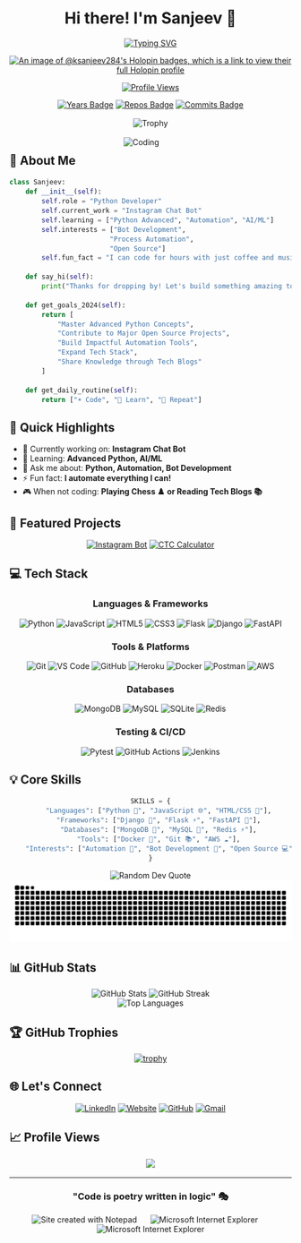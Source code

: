 # <div align="center">Hi there! I'm Sanjeev 👋</div>

<div align="center">
  
  [![Typing SVG](https://readme-typing-svg.herokuapp.com?font=Fira+Code&pause=1000&color=2E9FD1&center=true&vCenter=true&width=435&lines=Python+Developer;Automation+Enthusiast;Bot+Developer;Always+Learning)](https://git.io/typing-svg)
  
  [![An image of @ksanjeev284's Holopin badges, which is a link to view their full Holopin profile](https://holopin.me/ksanjeev284)](https://holopin.io/@ksanjeev284)
  
  <a href="https://github.com/ksanjeev284">
    <img src="https://komarev.com/ghpvc/?username=ksanjeev284&style=for-the-badge&color=blueviolet&label=PROFILE+VIEWS" alt="Profile Views">
  </a>
  
  [![Years Badge](https://badges.pufler.dev/years/ksanjeev284?style=for-the-badge&color=blue&logo=github)](https://github.com/ksanjeev284)
  [![Repos Badge](https://badges.pufler.dev/repos/ksanjeev284?style=for-the-badge&color=green&logo=github)](https://github.com/ksanjeev284?tab=repositories)
  [![Commits Badge](https://badges.pufler.dev/commits/monthly/ksanjeev284?style=for-the-badge&color=purple&logo=github)](https://github.com/ksanjeev284)
  
</div>

<div align="center">
  <img src="https://github-profile-trophy.vercel.app/?username=ksanjeev284&theme=tokyonight&no-frame=true&row=1&column=7" alt="Trophy" align="center" />
</div>

<br/>

<img align="right" alt="Coding" width="300" src="https://cdn.dribbble.com/users/1162077/screenshots/3848914/programmer.gif">

## 🎯 About Me

```python
class Sanjeev:
    def __init__(self):
        self.role = "Python Developer"
        self.current_work = "Instagram Chat Bot"
        self.learning = ["Python Advanced", "Automation", "AI/ML"]
        self.interests = ["Bot Development", 
                         "Process Automation", 
                         "Open Source"]
        self.fun_fact = "I can code for hours with just coffee and music! 🎵☕"
    
    def say_hi(self):
        print("Thanks for dropping by! Let's build something amazing together!")

    def get_goals_2024(self):
        return [
            "Master Advanced Python Concepts",
            "Contribute to Major Open Source Projects",
            "Build Impactful Automation Tools",
            "Expand Tech Stack",
            "Share Knowledge through Tech Blogs"
        ]
        
    def get_daily_routine(self):
        return ["☀️ Code", "🎯 Learn", "🔄 Repeat"]
```

## 🌟 Quick Highlights
- 🔭 Currently working on: **Instagram Chat Bot**
- 🌱 Learning: **Advanced Python, AI/ML**
- 💬 Ask me about: **Python, Automation, Bot Development**
- ⚡ Fun fact: **I automate everything I can!**
- 🎮 When not coding: **Playing Chess ♟️ or Reading Tech Blogs 📚**

## 🚀 Featured Projects

<div align="center">

[![Instagram Bot](https://github-readme-stats.vercel.app/api/pin/?username=ksanjeev284&repo=YoutubetoSpotifyPlaylistConverter&theme=tokyonight&hide_border=true)](https://github.com/ksanjeev284/YoutubetoSpotifyPlaylistConverter)
[![CTC Calculator](https://github-readme-stats.vercel.app/api/pin/?username=ksanjeev284&repo=Mathematical-Toolkit&theme=tokyonight&hide_border=true)](https://github.com/ksanjeev284/Mathematical-Toolkit)

</div>

## 💻 Tech Stack

<div align="center">

### Languages & Frameworks
![Python](https://img.shields.io/badge/Python-3776AB?style=for-the-badge&logo=python&logoColor=white)
![JavaScript](https://img.shields.io/badge/JavaScript-F7DF1E?style=for-the-badge&logo=javascript&logoColor=black)
![HTML5](https://img.shields.io/badge/HTML5-E34F26?style=for-the-badge&logo=html5&logoColor=white)
![CSS3](https://img.shields.io/badge/CSS3-1572B6?style=for-the-badge&logo=css3&logoColor=white)
![Flask](https://img.shields.io/badge/Flask-000000?style=for-the-badge&logo=flask&logoColor=white)
![Django](https://img.shields.io/badge/Django-092E20?style=for-the-badge&logo=django&logoColor=white)
![FastAPI](https://img.shields.io/badge/FastAPI-009688?style=for-the-badge&logo=fastapi&logoColor=white)

### Tools & Platforms
![Git](https://img.shields.io/badge/Git-F05032?style=for-the-badge&logo=git&logoColor=white)
![VS Code](https://img.shields.io/badge/VS_Code-007ACC?style=for-the-badge&logo=visual-studio-code&logoColor=white)
![GitHub](https://img.shields.io/badge/GitHub-181717?style=for-the-badge&logo=github&logoColor=white)
![Heroku](https://img.shields.io/badge/Heroku-430098?style=for-the-badge&logo=heroku&logoColor=white)
![Docker](https://img.shields.io/badge/Docker-2496ED?style=for-the-badge&logo=docker&logoColor=white)
![Postman](https://img.shields.io/badge/Postman-FF6C37?style=for-the-badge&logo=postman&logoColor=white)
![AWS](https://img.shields.io/badge/AWS-232F3E?style=for-the-badge&logo=amazon-aws&logoColor=white)

### Databases
![MongoDB](https://img.shields.io/badge/MongoDB-47A248?style=for-the-badge&logo=mongodb&logoColor=white)
![MySQL](https://img.shields.io/badge/MySQL-4479A1?style=for-the-badge&logo=mysql&logoColor=white)
![SQLite](https://img.shields.io/badge/SQLite-003B57?style=for-the-badge&logo=sqlite&logoColor=white)
![Redis](https://img.shields.io/badge/Redis-DC382D?style=for-the-badge&logo=redis&logoColor=white)

### Testing & CI/CD
![Pytest](https://img.shields.io/badge/Pytest-0A9EDC?style=for-the-badge&logo=pytest&logoColor=white)
![GitHub Actions](https://img.shields.io/badge/GitHub_Actions-2088FF?style=for-the-badge&logo=github-actions&logoColor=white)
![Jenkins](https://img.shields.io/badge/Jenkins-D24939?style=for-the-badge&logo=jenkins&logoColor=white)

</div>

## 💡 Core Skills

<div align="center">

```python
SKILLS = {
    "Languages": ["Python 🐍", "JavaScript 🌐", "HTML/CSS 🎨"],
    "Frameworks": ["Django 🎯", "Flask ⚡", "FastAPI 🚀"],
    "Databases": ["MongoDB 🍃", "MySQL 🐬", "Redis ⚡"],
    "Tools": ["Docker 🐳", "Git 📚", "AWS ☁️"],
    "Interests": ["Automation 🤖", "Bot Development 🔧", "Open Source 💻"]
}
```

</div>

<div align="center">
  <img src="https://quotes-github-readme.vercel.app/api?type=horizontal&theme=tokyonight" alt="Random Dev Quote"/>
</div>

<div align="center">
  <picture>
    <source media="(prefers-color-scheme: dark)" srcset="https://github.com/ksanjeev284/ksanjeev284/blob/output/github-contribution-grid-snake-dark.svg" />
    <source media="(prefers-color-scheme: light)" srcset="https://github.com/ksanjeev284/ksanjeev284/blob/output/github-contribution-grid-snake.svg" />
    <img alt="github-snake" src="https://github.com/ksanjeev284/ksanjeev284/blob/output/github-contribution-grid-snake.svg" />
  </picture>
</div>

## 📊 GitHub Stats

<div align="center">
  <img src="https://github-readme-stats.vercel.app/api?username=ksanjeev284&show_icons=true&theme=tokyonight&hide_border=true&count_private=true" alt="GitHub Stats" height="170"/>
  <img src="https://github-readme-streak-stats.herokuapp.com/?user=ksanjeev284&theme=tokyonight&hide_border=true" alt="GitHub Streak" height="170"/>
</div>

<div align="center">
  <img src="https://github-readme-stats.vercel.app/api/top-langs/?username=ksanjeev284&layout=compact&theme=tokyonight&hide_border=true" alt="Top Languages"/>
</div>

## 🏆 GitHub Trophies
<div align="center">
  
[![trophy](https://github-profile-trophy.vercel.app/?username=ksanjeev284&theme=tokyonight&no-frame=true&row=1&column=7)](https://github.com/ryo-ma/github-profile-trophy)

</div>

## 🌐 Let's Connect

<div align="center">
  
[![LinkedIn](https://img.shields.io/badge/LinkedIn-0A66C2?style=for-the-badge&logo=linkedin&logoColor=white)](https://www.linkedin.com/in/ksanjeev284)
[![Website](https://img.shields.io/badge/Website-333?style=for-the-badge&logo=google-chrome&logoColor=white)](https://ctccalculator.in)
[![GitHub](https://img.shields.io/badge/GitHub-181717?style=for-the-badge&logo=github&logoColor=white)](https://github.com/ksanjeev284)
[![Gmail](https://img.shields.io/badge/Gmail-D14836?style=for-the-badge&logo=gmail&logoColor=white)](mailto:ksanjeev284@gmail.com)

</div>

## 📈 Profile Views

<div align="center">
  
![](https://komarev.com/ghpvc/?username=ksanjeev284&color=blue&style=for-the-badge)

</div>

---

<div align="center">
  
### "Code is poetry written in logic" 🎭

<img src="https://raw.githubusercontent.com/BrunnerLivio/brunnerlivio/master/images/notepad.gif" alt="Site created with Notepad" height="30" />
<!-- "margin-right: whatever;" -->
<span>&nbsp;&nbsp;&nbsp;&nbsp;</span>  
<img src="https://raw.githubusercontent.com/BrunnerLivio/brunnerlivio/master/images/ie_logo.gif" alt="Microsoft Internet Explorer" />
<span>&nbsp;&nbsp;&nbsp;&nbsp;</span>  
<img src="https://raw.githubusercontent.com/BrunnerLivio/brunnerlivio/master/images/noframes.gif" alt="Microsoft Internet Explorer" />

</div>

